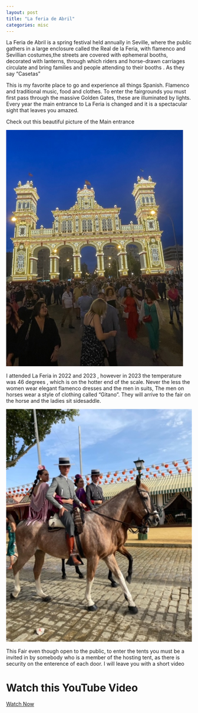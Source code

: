 ```yaml
---
layout: post
title: "La feria de Abril"
categories: misc
---
```


 La Feria de Abril is a spring festival held annually in Seville, where the public gathers in a large enclosure called the Real de la Feria, with flamenco and Sevillian costumes,the streets are covered with ephemeral booths, decorated with lanterns, through which riders and horse-drawn carriages circulate and bring families and people attending to their booths . As they say “Casetas”
 
This is my favorite place to go and experience all things Spanish. Flamenco and traditional music, food and clothes.
To enter the fairgrounds you must first pass through the massive Golden Gates, these are illuminated by lights. Every year the main entrance to La Feria is changed and it is a spectacular sight that leaves you amazed.

 <p>Check out this beautiful picture of the Main entrance</p>
 
 <img src="/images/IMG_6260.jpg" alt="n">

I attended  La Feria in 2022 and 2023 , however in 2023 the temperature was 46 degrees , which is on the hotter end of the scale. Never the less the women wear elegant flamenco dresses and the men in suits, The men on horses wear a style of clothing called “Gitano”. They will arrive to the fair on the horse and the ladies sit sidesaddle.

<img src="/images/7F75B409-6FA9-48FC-9B54-757A3962B768.JPG" alt="n">

This Fair even though open to the public, to enter the tents you must be a invited in by somebody who is a member of the hosting tent, as there is security on the enterence of each door. I will leave you with a short video 

 <h1>Watch this YouTube Video</h1>
 
<a href="https://youtube.com/shorts/HHn54ASKrME?si=D5BR_hAMiIu6arzA" target="_blank">Watch Now</a>

 

 
